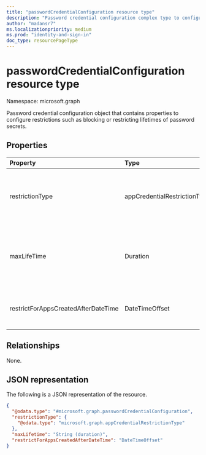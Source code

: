 ```yaml
---
title: "passwordCredentialConfiguration resource type"
description: "Password credential configuration complex type to configure password credential restriction, maxLifetime, and enforcement date"
author: "madansr7"
ms.localizationpriority: medium
ms.prod: "identity-and-sign-in"
doc_type: resourcePageType
---
```


# passwordCredentialConfiguration resource type

Namespace: microsoft.graph

Password credential configuration object that contains properties to configure restrictions such as blocking or restricting lifetimes of password secrets.

## Properties

| Property                            | Type                         | Description                                                                                                                                                                                                                                                                                                                                                   |
| :---------------------------------- | :--------------------------- | :------------------------------------------------------------------------------------------------------------------------------------------------------------------------------------------------------------------------------------------------------------------------------------------------------------------------------------------------------------ |
| restrictionType                     | appCredentialRestrictionType | The type of restriction being applied. The possible values are: `passwordAddition`, `passwordLifetime`, `symmetricKeyAddition`, `symmetricKeyLifetime`,`customPasswordAddition`, `unknownFutureValue`. Each value of restrictionType can be used only once per policy.                                                                                        |
| maxLifeTime                         | Duration                     | Value that can be used as the maximum number for setting password expiration time in days, hours, minutes or seconds. Defined in ISO 8601 format for Durations. For example, "P4DT12H30M5S" represents a duration of four days, twelve hours, thirty minutes, and five seconds. This property is required when restriction type is set to `passwordLifetime`. |
| restrictForAppsCreatedAfterDateTime | DateTimeOffset               | Enforces the policy for an app created on or after the enforcement date. For existing applications, the enforcement date would be back dated. To apply to all applications, enforcement datetime would be `null`.                                                                                                                                               |

## Relationships

None.

## JSON representation

The following is a JSON representation of the resource.

<!-- {
  "blockType": "resource",
  "@odata.type": "microsoft.graph.passwordCredentialConfiguration"
}
-->

```json
{
  "@odata.type": "#microsoft.graph.passwordCredentialConfiguration",
  "restrictionType": {
    "@odata.type": "microsoft.graph.appCredentialRestrictionType"
  },
  "maxLifetime": "String (duration)",
  "restrictForAppsCreatedAfterDateTime": "DateTimeOffset"
}
```
